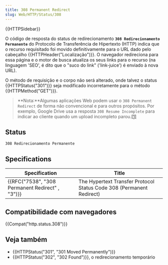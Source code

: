 ```yaml
---
title: 308 Permanent Redirect
slug: Web/HTTP/Status/308
---
```


{{HTTPSidebar}}

O código de resposta do status de redirecionamento **`308 Redirecionamento Permanente`** do Protocolo de Transferência de Hipertexto (HTTP) indica que o recurso requisitado foi movido definitivamente para o URL dado pelo cabeçalho {{HTTPHeader("Localização")}}. O navegador redireciona para essa página e o motor de busca atualiza os seus links para o recurso (na linguagem 'SEO', é dito que o "suco do link" ('link-juice') é enviado à nova URL).

O método de requisição e o corpo não será alterado, onde talvez o status {{HTTPStatus("301")}} seja modificado incorretamente para o método {{HTTPMethod("GET")}}.

> **Nota:**Algumas aplicações Web podem usar o `308 Permanent Redirect` de forma não convencional e para outros propósitos. Por exemplo, Google Drive usa a resposta `308 Resume Incomplete` para indicar ao cliente quando um upload incompleto parou.[\[1\]](https://developers.google.com/drive/v3/web/manage-uploads#resumable)

## Status

```
308 Redirecionamento Permanente
```

## Specifications

| Specification                                                    | Title                                                                |
| ---------------------------------------------------------------- | -------------------------------------------------------------------- |
| {{RFC("7538", "308 Permanent Redirect" , "3")}} | The Hypertext Transfer Protocol Status Code 308 (Permanent Redirect) |

## Compatibilidade com navegadores

{{Compat("http.status.308")}}

## Veja também

- {{HTTPStatus("301", "301 Moved Permanently")}}
- {{HTTPStatus("302", "302 Found")}}, o redirecionamento temporário

